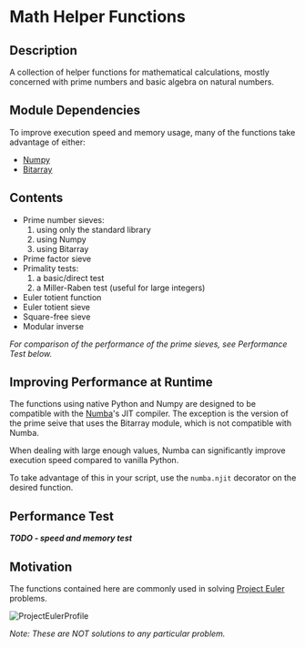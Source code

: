 # Math Helper Functions

## Description

A collection of helper functions for mathematical calculations, mostly concerned with prime numbers and basic algebra on natural numbers.

## Module Dependencies

To improve execution speed and memory usage, many of the functions take advantage of either:
- [Numpy](https://numpy.org/)
- [Bitarray](https://pypi.org/project/bitarray/)

## Contents

- Prime number sieves:
    1. using only the standard library
    2. using Numpy
    3. using Bitarray
- Prime factor sieve
- Primality tests:
    1. a basic/direct test 
    2. a Miller-Raben test (useful for large integers)
- Euler totient function
- Euler totient sieve
- Square-free sieve
- Modular inverse

*For comparison of the performance of the prime sieves, see Performance Test below.*

## Improving Performance at Runtime

The functions using native Python and Numpy are designed to be compatible with the [Numba](https://numba.pydata.org/)'s JIT compiler. The exception is the version of the prime seive that uses the Bitarray module, which is not compatible with Numba.

When dealing with large enough values, Numba can significantly improve execution speed compared to vanilla Python.

To take advantage of this in your script, use the `numba.njit` decorator on the desired function.

## Performance Test

***TODO - speed and memory test***

## Motivation

The functions contained here are commonly used in solving [Project Euler](https://projecteuler.net/) problems.

![ProjectEulerProfile](https://projecteuler.net/profile/Luke943.png)

*Note: These are NOT solutions to any particular problem.*
